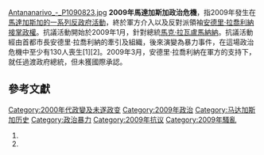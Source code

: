 [Antananarivo_-_P1090823.jpg](https://zh.wikipedia.org/wiki/File:Antananarivo_-_P1090823.jpg "fig:Antananarivo_-_P1090823.jpg")
**2009年馬達加斯加政治危機**，指2009年發生在[馬達加斯加的一系列反政府活動](https://zh.wikipedia.org/wiki/馬達加斯加 "wikilink")，終於軍方介入以及反對派領袖[安德里·拉喬利納接掌政權](https://zh.wikipedia.org/wiki/安德里·拉喬利納 "wikilink")。抗議活動開始於2009年1月，針對總統[馬克·拉瓦盧馬納納](https://zh.wikipedia.org/wiki/馬克·拉瓦盧馬納納 "wikilink")。抗議活動經由首都市長安德里·拉喬利納的牽引及組織，後來演變為暴力事件，在這場政治危機中至少有130人喪生\[1\]\[2\]。2009年3月，安德里·拉喬利納在軍方的支持下，就任過渡政府總統，但未獲國際承認。

## 參考文獻

[Category:2000年代政變及未遂政变](https://zh.wikipedia.org/wiki/Category:2000年代政變及未遂政变 "wikilink")
[Category:2009年政治](https://zh.wikipedia.org/wiki/Category:2009年政治 "wikilink")
[Category:马达加斯加历史](https://zh.wikipedia.org/wiki/Category:马达加斯加历史 "wikilink")
[Category:政治暴力](https://zh.wikipedia.org/wiki/Category:政治暴力 "wikilink")
[Category:2009年抗议](https://zh.wikipedia.org/wiki/Category:2009年抗议 "wikilink")
[Category:2009年騷亂](https://zh.wikipedia.org/wiki/Category:2009年騷亂 "wikilink")

1.
2.